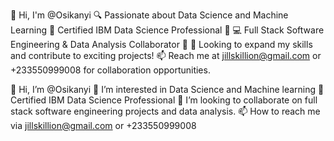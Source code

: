👋 Hi, I'm @Osikanyi
🔍 Passionate about Data Science and Machine Learning
🌱 Certified IBM Data Science Professional 💼
💻 Full Stack Software Engineering & Data Analysis Collaborator 🤝
💞 Looking to expand my skills and contribute to exciting projects!
📫 Reach me at jillskillion@gmail.com or +233550999008 for collaboration opportunities.

👋 Hi, I’m @Osikanyi
👀 I’m interested in Data Science and Machine learning
🌱 Certified IBM Data Science Professional
💞️ I’m looking to collaborate on full stack software engineering projects and data analysis.
📫 How to reach me via jillskillion@gmail.com or +233550999008
<!---
Osikanyi/Osikanyi is a ✨ special ✨ repository because its `README.md` (this file) appears on your GitHub profile.
You can click the Preview link to take a look at your changes.
--->

